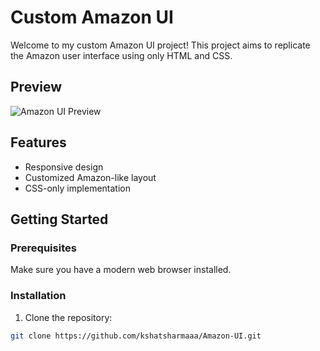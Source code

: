 # Custom Amazon UI

Welcome to my custom Amazon UI project! This project aims to replicate the Amazon user interface using only HTML and CSS.

## Preview

![Amazon UI Preview](https://kshatsharmaaa.github.io/Amazon-UI/)

## Features

- Responsive design
- Customized Amazon-like layout
- CSS-only implementation

## Getting Started

### Prerequisites

Make sure you have a modern web browser installed.

### Installation

1. Clone the repository:

```bash
git clone https://github.com/kshatsharmaaa/Amazon-UI.git
